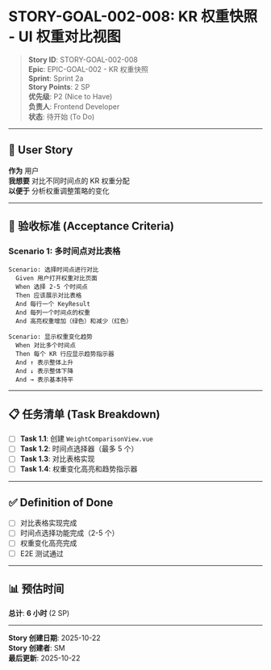 # STORY-GOAL-002-008: KR 权重快照 - UI 权重对比视图

> **Story ID**: STORY-GOAL-002-008  
> **Epic**: EPIC-GOAL-002 - KR 权重快照  
> **Sprint**: Sprint 2a  
> **Story Points**: 2 SP  
> **优先级**: P2 (Nice to Have)  
> **负责人**: Frontend Developer  
> **状态**: 待开始 (To Do)

---

## 📖 User Story

**作为** 用户  
**我想要** 对比不同时间点的 KR 权重分配  
**以便于** 分析权重调整策略的变化

---

## 🎯 验收标准 (Acceptance Criteria)

### Scenario 1: 多时间点对比表格

```gherkin
Scenario: 选择时间点进行对比
  Given 用户打开权重对比页面
  When 选择 2-5 个时间点
  Then 应该展示对比表格
  And 每行一个 KeyResult
  And 每列一个时间点的权重
  And 高亮权重增加（绿色）和减少（红色）
  
Scenario: 显示权重变化趋势
  When 对比多个时间点
  Then 每个 KR 行应显示趋势指示器
  And ↑ 表示整体上升
  And ↓ 表示整体下降
  And → 表示基本持平
```

---

## 📋 任务清单 (Task Breakdown)

- [ ] **Task 1.1**: 创建 `WeightComparisonView.vue`
- [ ] **Task 1.2**: 时间点选择器（最多 5 个）
- [ ] **Task 1.3**: 对比表格实现
- [ ] **Task 1.4**: 权重变化高亮和趋势指示器

---

## ✅ Definition of Done

- [ ] 对比表格实现完成
- [ ] 时间点选择功能完成（2-5 个）
- [ ] 权重变化高亮完成
- [ ] E2E 测试通过

---

## 📊 预估时间

**总计**: **6 小时** (2 SP)

---

**Story 创建日期**: 2025-10-22  
**Story 创建者**: SM  
**最后更新**: 2025-10-22
